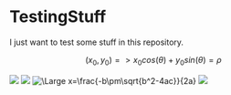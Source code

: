 # TestingStuff
I just want to test some stuff in this repository.

$$
(x_0,y_0) => x_0cos(\theta)+y_0sin(\theta)=\rho
$$

<img src="https://render.githubusercontent.com/render/math?math=e^{i \pi} = -1">

<img src="https://render.githubusercontent.com/render/math?math=(x_0, y_0) = x_0cos(\theta)+y_0sin(\theta)=\rho ">

<img src="https://latex.codecogs.com/svg.latex?\Large&space;x=\frac{-b\pm\sqrt{b^2-4ac}}{2a}" title="\Large x=\frac{-b\pm\sqrt{b^2-4ac}}{2a}" />

<img src="https://latex.codecogs.com/svg.latex?\Large&space;(x_0,y_0)=>x_0cos(\theta)+y_0sin(\theta)=\rho" />


